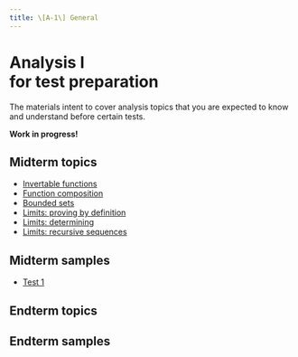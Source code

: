 ```yaml
---
title: \[A-1\] General
---
```


# Analysis I<br>for test preparation

The materials intent to cover analysis topics that you are expected to know and understand before certain tests.

**Work in progress!**

## Midterm topics

- [Invertable functions](/materials/analysis/invertable.md)
- [Function composition](/materials/analysis/composition.md)
- [Bounded sets](/materials/analysis/bounded.md)
- [Limits: proving by definition](/materials/analysis/limits-def.md)
- [Limits: determining](/materials/analysis/limits-comp.md)
- [Limits: recursive sequences](/materials/analysis/limits-rs.md)

## Midterm samples
- [Test 1](/samples/analysis/1.pdf)

## Endterm topics

## Endterm samples

